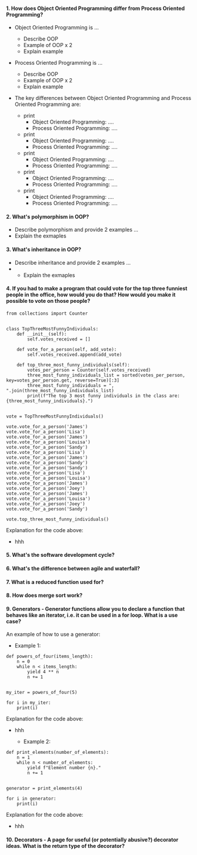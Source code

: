 #### 1. How does Object Oriented Programming differ from Process Oriented Programming?

- Object Oriented Programming is ...
   - Describe OOP
   - Example of OOP x 2
   - Explain example 
- Process Oriented Programming is ...
   - Describe OOP
   - Example of OOP x 2
   - Explain example 

- The key differences between Object Oriented Programming and Process Oriented Programming are:
   - print
      - Object Oriented Programming: .... 
      - Process Oriented Programming: ....
   - print
      - Object Oriented Programming: .... 
      - Process Oriented Programming: ....
   - print
      - Object Oriented Programming: .... 
      - Process Oriented Programming: ....
   - print
      - Object Oriented Programming: .... 
      - Process Oriented Programming: ....
   - print
      - Object Oriented Programming: .... 
      - Process Oriented Programming: ....

#### 2. What's polymorphism in OOP?
- Describe polymorphism and provide 2 examples ...
- Explain the exmaples


#### 3. What's inheritance in OOP?
- Describe inheritance and provide 2 examples ...
- - Explain the exmaples

#### 4. If you had to make a program that could vote for the top three funniest people in the office, how would you do that? How would you make it possible to vote on those people?
```commandline
from collections import Counter


class TopThreeMostFunnyIndividuals:
    def __init__(self):
        self.votes_received = []

    def vote_for_a_person(self, add_vote):
        self.votes_received.append(add_vote)

    def top_three_most_funny_individuals(self):
        votes_per_person = Counter(self.votes_received)
        three_most_funny_individuals_list = sorted(votes_per_person, key=votes_per_person.get, reverse=True)[:3]
        three_most_funny_individuals = ", ".join(three_most_funny_individuals_list)
        print(f"The top 3 most funny individuals in the class are: {three_most_funny_individuals}.")


vote = TopThreeMostFunnyIndividuals()

vote.vote_for_a_person('James')
vote.vote_for_a_person('Lisa')
vote.vote_for_a_person('James')
vote.vote_for_a_person('Louisa')
vote.vote_for_a_person('Sandy')
vote.vote_for_a_person('Lisa')
vote.vote_for_a_person('James')
vote.vote_for_a_person('Sandy')
vote.vote_for_a_person('Sandy')
vote.vote_for_a_person('Lisa')
vote.vote_for_a_person('Louisa')
vote.vote_for_a_person('James')
vote.vote_for_a_person('Joey')
vote.vote_for_a_person('James')
vote.vote_for_a_person('Louisa')
vote.vote_for_a_person('Joey')
vote.vote_for_a_person('Sandy')

vote.top_three_most_funny_individuals()
```

Explanation for the code above:
- hhh


#### 5. What's the software development cycle?


#### 6. What's the difference between agile and waterfall?


#### 7. What is a reduced function used for?


#### 8. How does merge sort work?


#### 9. Generators - Generator functions allow you to declare a function that behaves like an iterator, i.e. it can be used in a for loop. What is a use case?
An example of how to use a generator:
   - Example 1:
```commandline
def powers_of_four(items_length):
    n = 0
    while n < items_length:
        yield 4 ** n
        n += 1


my_iter = powers_of_four(5)

for i in my_iter:
    print(i)
```
Explanation for the code above:
- hhh

   - Example 2:
```commandline
def print_elements(number_of_elements):
    n = 1
    while n < number_of_elements:
        yield f"Element number {n}."
        n += 1


generator = print_elements(4)

for i in generator:
    print(i)

```

Explanation for the code above:
- hhh

#### 10. Decorators - A page for useful (or potentially abusive?) decorator ideas. What is the return type of the decorator?

